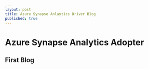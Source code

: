 ```yaml
---
layout: post
title: Azure Synapse Anlaytics Driver Blog
published: true
---
```


# Azure Synapse Analytics Adopter 

## First Blog

